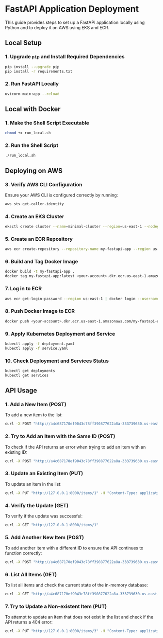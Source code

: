 # FastAPI Application Deployment

This guide provides steps to set up a FastAPI application locally using Python and to deploy it on AWS using EKS and ECR.

## Local Setup

### 1. Upgrade `pip` and Install Required Dependencies

```bash
pip install --upgrade pip
pip install -r requirements.txt 
```

### 2. Run FastAPI Locally

```bash
uvicorn main:app --reload
```

## Local with Docker

### 1. Make the Shell Script Executable

```bash
chmod +x run_local.sh
```

### 2. Run the Shell Script

```bash
./run_local.sh
```

## Deploying on AWS

### 3. Verify AWS CLI Configuration

Ensure your AWS CLI is configured correctly by running:

```bash
aws sts get-caller-identity
```

### 4. Create an EKS Cluster

```bash
eksctl create cluster --name=minimal-cluster --region=us-east-1 --nodegroup-name=minimal-nodes --node-type=t3.micro --nodes=1 --nodes-min=1 --nodes-max=2 --node-volume-size=10 --managed
```

### 5. Create an ECR Repository

```bash
aws ecr create-repository --repository-name my-fastapi-app --region us-east-1
```

### 6. Build and Tag Docker Image

```bash
docker build -t my-fastapi-app .
docker tag my-fastapi-app:latest <your-account>.dkr.ecr.us-east-1.amazonaws.com/my-fastapi-app:latest
```

### 7. Log in to ECR

```bash
aws ecr get-login-password --region us-east-1 | docker login --username AWS --password-stdin <your-account>.dkr.ecr.us-east-1.amazonaws.com
```

### 8. Push Docker Image to ECR

```bash
docker push <your-account>.dkr.ecr.us-east-1.amazonaws.com/my-fastapi-app:latest
```

### 9. Apply Kubernetes Deployment and Service

```bash
kubectl apply -f deployment.yaml
kubectl apply -f service.yaml
```

### 10. Check Deployment and Services Status

```bash
kubectl get deployments
kubectl get services
```

## API Usage

### 1. Add a New Item (POST)

To add a new item to the list:
```sh
curl -X POST "http://a4c687170ef9043c78ff390877622a8a-333739630.us-east-1.elb.amazonaws.com/items/" -H "Content-Type: application/json" -d '{"id": 1, "name": "Item 1", "description": "This is item 1"}'
```

### 2. Try to Add an Item with the Same ID (POST)

To check if the API returns an error when trying to add an item with an existing ID:
```sh
curl -X POST "http://a4c687170ef9043c78ff390877622a8a-333739630.us-east-1.elb.amazonaws.com/items/" -H "Content-Type: application/json" -d '{"id": 1, "name": "Another Item 1", "description": "This should fail"}'
```

### 3. Update an Existing Item (PUT)

To update an item in the list:
```sh
curl -X PUT "http://127.0.0.1:8000/items/1" -H "Content-Type: application/json" -d '{"id": 1, "name": "Updated Item 1", "description": "This is the updated item 1"}'
```

### 4. Verify the Update (GET)

To verify if the update was successful:
```sh
curl -X GET "http://127.0.0.1:8000/items/1"
```

### 5. Add Another New Item (POST)

To add another item with a different ID to ensure the API continues to function correctly:
```sh
curl -X POST "http://a4c687170ef9043c78ff390877622a8a-333739630.us-east-1.elb.amazonaws.com/items/" -H "Content-Type: application/json" -d '{"id": 2, "name": "Item 2", "description": "This is item 2"}'
```

### 6. List All Items (GET)

To list all items and check the current state of the in-memory database:
```sh
curl -X GET "http://a4c687170ef9043c78ff390877622a8a-333739630.us-east-1.elb.amazonaws.com/items/"
```

### 7. Try to Update a Non-existent Item (PUT)

To attempt to update an item that does not exist in the list and check if the API returns a 404 error:
```sh
curl -X PUT "http://127.0.0.1:8000/items/3" -H "Content-Type: application/json" -d '{"id": 3, "name": "Non-existent Item", "description": "This should fail"}'
```
